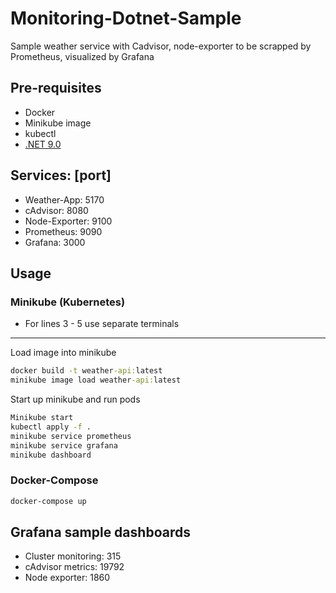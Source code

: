 # Monitoring-Dotnet-Sample

Sample weather service with Cadvisor, node-exporter to be scrapped by Prometheus, visualized by Grafana

## Pre-requisites
- Docker
- Minikube image
- kubectl
- [.NET 9.0](https://dotnet.microsoft.com/en-us/download/dotnet/9.0)

## Services: [port]
- Weather-App: 5170
- cAdvisor: 8080
- Node-Exporter: 9100
- Prometheus: 9090
- Grafana: 3000 
## Usage
### Minikube (Kubernetes)
- For lines 3 - 5 use separate terminals
---
Load image into minikube
```cmd
docker build -t weather-api:latest
minikube image load weather-api:latest
```
Start up minikube and run pods
```cmd
Minikube start
kubectl apply -f .
minikube service prometheus
minikube service grafana
minikube dashboard
```

### Docker-Compose
```cmd
docker-compose up
```

## Grafana sample dashboards

- Cluster monitoring: 315
- cAdvisor metrics: 19792
- Node exporter: 1860
